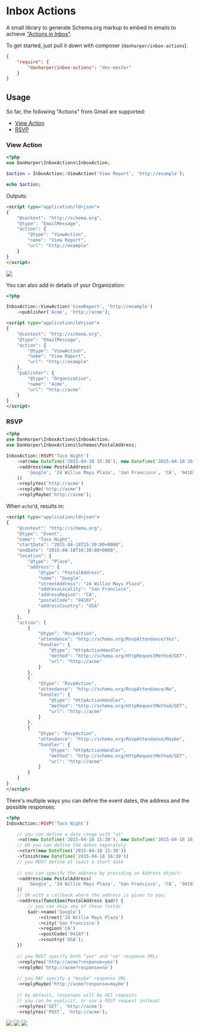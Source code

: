 # Inbox Actions

A small library to generate Schema.org markup to embed in emails to achieve ["Actions in Inbox"](https://developers.google.com/gmail/actions/).

To get started, just pull it down with composer (`danharper/inbox-actions`).

```json
{
	"require": {
		"danharper/inbox-actions": "dev-master"
	}
}
```

## Usage

So far, the following "Actions" from Gmail are supported:

* [View Action](#view-action)
* [RSVP](#rsvp)

### View Action

```php
<?php
use DanHarper\InboxActions\InboxAction;

$action = InboxAction::ViewAction('View Report', 'http://example');

echo $action;
```

Outputs:

```html
<script type="application/ld+json">
{
    "@context": "http://schema.org",
    "@type": "EmailMessage",
    "action": {
        "@type": "ViewAction",
        "name": "View Report",
        "url": "http://example"
    }
}
</script>
```

![](http://danharper.me/inbox-actions/view-action.png)

You can also add in details of your Organization:

```php
<?php

InboxAction::ViewAction('ViewReport', 'http://example')
	->publisher('Acme', 'http://acme');
```

```html
<script type="application/ld+json">
{
    "@context": "http://schema.org",
    "@type": "EmailMessage",
    "action": {
        "@type": "ViewAction",
        "name": "View Report",
        "url": "http://example"
    },
    "publisher": {
        "@type": "Organization",
        "name": "Acme",
        "url": "http://acme"
    }
}
</script>
```

### RSVP

```php
<?php
use DanHarper\InboxActions\InboxAction;
use DanHarper\InboxActions\Schemas\PostalAddress;

InboxAction::RSVP('Taco Night')
	->at(new DateTime('2015-04-18 15:30'), new DateTime('2015-04-18 16:30'))
	->address(new PostalAddress(
		'Google', '24 Willie Mays Plaza', 'San Francisco', 'CA', '94107', 'USA'
	))
	->replyYes('http://acme')
	->replyNo('http://acme')
	->replyMaybe('http://acme');
```

When `echo`'d, results in:

```html
<script type="application/ld+json">
{
    "@context": "http://schema.org",
    "@type": "Event",
    "name": "Taco Night",
    "startDate": "2015-04-18T15:30:00+0000",
    "endDate": "2015-04-18T16:30:00+0000",
    "location": {
        "@type": "Place",
        "address": {
            "@type": "PostalAddress",
            "name": "Google",
            "streetAddress": "24 Willie Mays Plaza",
            "addressLocality": "San Francisco",
            "addressRegion": "CA",
            "postalCode": "94107",
            "addressCountry": "USA"
        }
    },
    "action": [
        {
            "@type": "RsvpAction",
            "attendance": "http://schema.org/RsvpAttendance/Yes",
            "handler": {
                "@type": "HttpActionHandler",
                "method": "http://schema.org/HttpRequestMethod/GET",
                "url": "http://acme"
            }
        },
        {
            "@type": "RsvpAction",
            "attendance": "http://schema.org/RsvpAttendance/No",
            "handler": {
                "@type": "HttpActionHandler",
                "method": "http://schema.org/HttpRequestMethod/GET",
                "url": "http://acme"
            }
        },
        {
            "@type": "RsvpAction",
            "attendance": "http://schema.org/RsvpAttendance/Maybe",
            "handler": {
                "@type": "HttpActionHandler",
                "method": "http://schema.org/HttpRequestMethod/GET",
                "url": "http://acme"
            }
        }
    ]
}
</script>
```

There's multiple ways you can define the event dates, the address and the possible responses:

```php
<?php
InboxAction::RSVP('Taco Night')

	// you can define a date range with "at"
	->at(new DateTime('2015-04-18 15:30'), new DateTime('2015-04-18 16:30'))
	// OR you can define the dates separately
	->start(new DateTime('2015-04-18 15:30'))
	->finish(new DateTime('2015-04-18 16:30'))
	// you MUST define at least a start date
	
	// you can specify the address by providing an Address object:
	->address(new PostalAddress(
		'Google', '24 Willie Mays Plaza', 'San Francisco', 'CA', '94107', 'USA'
	))
	// OR with a callback where the address is given to you:
	->address(function(PostalAddress $adr) {
		// you can skip any of these fields
		$adr->name('Google')
			->street('24 Willie Mays Plaza')
			->city('San Francisco')
			->region('CA')
			->postCode('94107')
			->country('USA');
	})
	
	// you MUST specify both "yes" and "no" response URLs
	->replyYes('http://acme?response=yes')
	->replyNo('http://acme?response=no')
	
	// you MAY specify a "maybe" response URL
	->replyMaybe('http://acme?response=maybe')
	
	// by default, responses will be GET requests
	// you can be explicit, or use a POST request instead:
	->replyYes('GET', 'http://acme')
	->replyYes('POST', 'http://acme');
```

![](http://danharper.me/inbox-actions/rsvp.png)
![](http://danharper.me/inbox-actions/rsvp-inline.png)
![](http://danharper.me/inbox-actions/rsvp-inbox.png)
